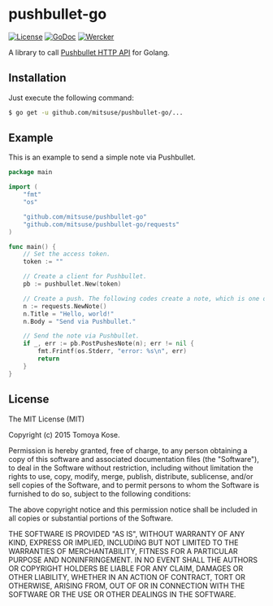 # pushbullet-go

[![License](https://img.shields.io/badge/license-MIT-yellowgreen.svg?style=flat-square)][license]
[![GoDoc](https://img.shields.io/badge/godoc-reference-blue.svg?style=flat-square)][godoc]
[![Wercker](http://img.shields.io/wercker/ci/54eb41b6d9b14636631c567f.svg?style=flat-square)][wercker]

[license]: LICENSE.txt
[godoc]: http://godoc.org/github.com/mitsuse/pushbullet-go
[wercker]: https://app.wercker.com/project/bykey/2153719836dc1ecc109b8daf75beb7e1

A library to call [Pushbullet HTTP API](https://docs.pushbullet.com/#http) for Golang. 

## Installation

Just execute the following command:

```bash
$ go get -u github.com/mitsuse/pushbullet-go/...
```

## Example

This is an example to send a simple note via Pushbullet.

```go
package main

import (
	"fmt"
	"os"

	"github.com/mitsuse/pushbullet-go"
	"github.com/mitsuse/pushbullet-go/requests"
)

func main() {
	// Set the access token.
	token := ""

	// Create a client for Pushbullet.
	pb := pushbullet.New(token)

	// Create a push. The following codes create a note, which is one of push types.
	n := requests.NewNote()
	n.Title = "Hello, world!"
	n.Body = "Send via Pushbullet."

	// Send the note via Pushbullet.
	if _, err := pb.PostPushesNote(n); err != nil {
		fmt.Frintf(os.Stderr, "error: %s\n", err)
		return
	}
}
```

## License

The MIT License (MIT)

Copyright (c) 2015 Tomoya Kose.

Permission is hereby granted, free of charge, to any person obtaining a copy
of this software and associated documentation files (the "Software"), to deal
in the Software without restriction, including without limitation the rights
to use, copy, modify, merge, publish, distribute, sublicense, and/or sell
copies of the Software, and to permit persons to whom the Software is
furnished to do so, subject to the following conditions:

The above copyright notice and this permission notice shall be included in
all copies or substantial portions of the Software.

THE SOFTWARE IS PROVIDED "AS IS", WITHOUT WARRANTY OF ANY KIND, EXPRESS OR
IMPLIED, INCLUDING BUT NOT LIMITED TO THE WARRANTIES OF MERCHANTABILITY,
FITNESS FOR A PARTICULAR PURPOSE AND NONINFRINGEMENT. IN NO EVENT SHALL THE
AUTHORS OR COPYRIGHT HOLDERS BE LIABLE FOR ANY CLAIM, DAMAGES OR OTHER
LIABILITY, WHETHER IN AN ACTION OF CONTRACT, TORT OR OTHERWISE, ARISING FROM,
OUT OF OR IN CONNECTION WITH THE SOFTWARE OR THE USE OR OTHER DEALINGS IN
THE SOFTWARE.
